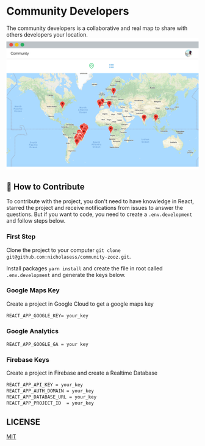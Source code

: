 # Community Developers
The community developers is a collaborative and real map to share with others developers your location.
<img src="community-da98hsd.png" alt="Docz video">
## 🤝 How to Contribute
To contribute with the project, you don't need to have knowledge in React, starred the project and receive notifications from issues to answer the questions. But if you want to code, you need to create a ```.env.development``` and follow steps below.

### First Step
Clone the project to your computer ```git clone git@github.com:nicholasess/community-zooz.git```.

Install packages ```yarn install``` and create the file in root called ```.env.development``` and generate the keys below.

### Google Maps Key
Create a project in Google Cloud to get a google maps key
```
REACT_APP_GOOGLE_KEY= your_key
```

### Google Analytics
```
REACT_APP_GOOGLE_GA = your key
```

### Firebase Keys
Create a project in Firebase and create a Realtime Database
```
REACT_APP_API_KEY = your_key
REACT_APP_AUTH_DOMAIN = your_key
REACT_APP_DATABASE_URL = your_key
REACT_APP_PROJECT_ID  = your_key
```

## LICENSE

[MIT](LICENSE)

